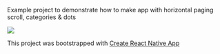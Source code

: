 Example project to demonstrate how to make app with horizontal paging scroll, categories & dots

![](https://j.gifs.com/4RXBmg.gif)

This project was bootstrapped with [Create React Native App](https://github.com/react-community/create-react-native-app)
